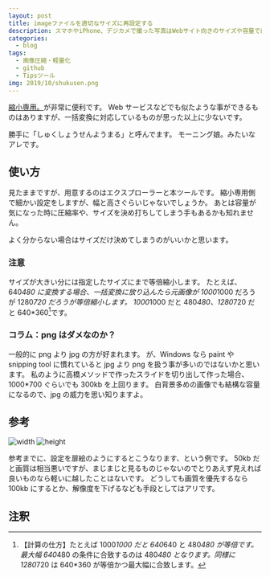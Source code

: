 ```yaml
---
layout: post
title: imageファイルを適切なサイズに再設定する
description: スマホやiPhone、デジカメで撮った写真はWebサイト向きのサイズや容量ではありません。これを超お手軽に一括変換してjekyll-github pagesに反映させます。
categories:
  - blog
tags:
  - 画像圧縮・軽量化
  - github
  - Tipsツール
img: 2019/10/shukusen.png
---
```


[縮小専用。](https://shukusen.softonic.jp/)が非常に便利です。
Web サービスなどでも似たような事ができるものはありますが、一括変換に対応しているものが思った以上に少ないです。

勝手に「しゅくしょうせんようまる」と呼んでます。
モーニング娘。みたいなアレです。

## 使い方

見たままですが、用意するのはエクスプローラーと本ツールです。
縮小専用側で細かい設定をしますが、幅と高さぐらいじゃないでしょうか。
あとは容量が気になった時に圧縮率や、サイズを決め打ちしてしまう手もあるかも知れません。

よく分からない場合はサイズだけ決めてしまうのがいいかと思います。

### 注意

サイズが大きい分には指定したサイズにまで等倍縮小します。
たとえば、640*480 に変換する場合、一括変換に放り込んたら元画像が 1000*1000 だろうが 1280*720 だろうが等倍縮小します。
1000*1000 だと 480*480、1280*720 だと 640\*360[^1]です。

### コラム：png はダメなのか？

一般的に png より jpg の方が好まれます。
が、Windows なら paint や snipping tool に慣れていると jpg より png を扱う事が多いのではないかと思います。
私のように高橋メソッドで作ったスライドを切り出して作った場合、1000\*700 ぐらいでも 300kb を上回ります。
白背景多めの画像でも結構な容量になるので、jpg の威力を思い知りますよ。

## 参考

![width]({{site.baseurl}}/{{site.data.path.img}}/2019/10/width.jpg)
![height]({{site.baseurl}}/{{site.data.path.img}}/2019/10/height.jpg)

参考までに、設定を扉絵のようにするとこうなります、という例です。
50kb だと画質は相当悪いですが、まじまじと見るものじゃないのでとりあえず見えれば良いものなら軽いに越したことはないです。
どうしても画質を優先するなら 100kb にするとか、解像度を下げるなども手段としてはアリです。

## 注釈

[^1]: 【計算の仕方】たとえば 1000*1000 だと 640*640 と 480*480 が等倍です。最大幅 640*480 の条件に合致するのは 480*480 となります。同様に 1280*720 は 640\*360 が等倍かつ最大幅に合致します。
